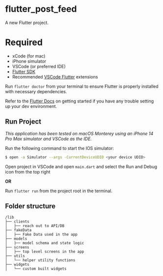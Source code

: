 # flutter_post_feed

A new Flutter project.

# Required

* xCode (for mac)
* iPhone simulator
* VSCode (or preferred IDE)
* [Flutter SDK](https://docs.flutter.dev/get-started/install/macos)
* Recommended [VSCode Flutter](https://docs.flutter.dev/tools/vs-code) extensions

Run `flutter doctor` from your terminal to ensure Flutter is properly installed with necessary dependencies.


Refer to the [Flutter Docs](https://codelabs.developers.google.com/codelabs/flutter-codelab-first#1) on getting started if you have any trouble setting up your dev environment.

## Run Project

*This application has been tested on macOS Monterey using an iPhone 14 Pro Max simulator and VSCode as the IDE.*


Run the following command to start the IOS simulator:
```sh
$ open -a Simulator --args -CurrentDeviceUDID <your device UDID>
```

Open project in VSCode and open `main.dart` and select the Run and Debug icon from the top right

**OR**

Run `flutter run` from the project root in the terminal.


## Folder structure

```
/lib
├── clients
│   ├── reach out to API/DB
├── fakeData
│   ├── Fake Data used in the app
├── models
│   ├── model schema and state logic
├── screens
│   ├── top level screens in the app
├── utils
│   └── helper utility functions
├── widgets
│   └── custom built widgets
```
